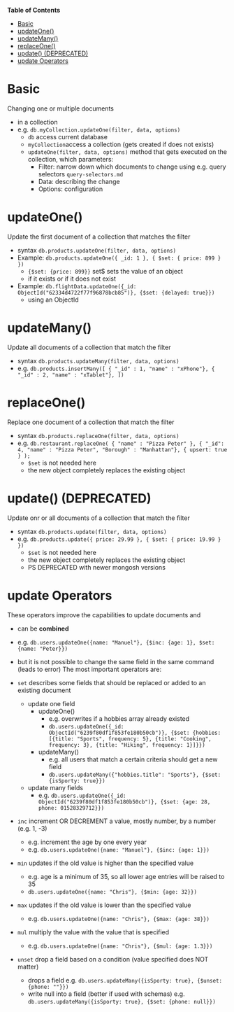 **Table of Contents**

- [Basic](#basic)
- [updateOne()](#updateone)
- [updateMany()](#updatemany)
- [replaceOne()](#replaceone)
- [update() (DEPRECATED)](#update-deprecated)
- [update Operators](#update-operators)

# Basic

Changing one or multiple documents

- in a collection
- e.g. `db.myCollection.updateOne(filter, data, options)`
  - `db` access current database
  - `myCollection`access a collection (gets created if does not exists)
  - `updateOne(filter, data, options)` method that gets executed on the collection, which parameters:
    - Filter: narrow down which documents to change using e.g. query selectors `query-selectors.md`
    - Data: describing the change
    - Options: configuration

# updateOne()

Update the first document of a collection that matches the filter

- syntax `db.products.updateOne(filter, data, options)`
- Example: `db.products.updateOne({ _id: 1 }, { $set: { price: 899 } })`
  - `{$set: {price: 899}}` set$ sets the value of an object
  - if it exists or if it does not exist
- Example: `db.flightData.updateOne({_id: ObjectId("62334d4722f77f96878bcb85")}, {$set: {delayed: true}})`
  - using an ObjectId

# updateMany()

Update all documents of a collection that match the filter

- syntax `db.products.updateMany(filter, data, options)`
- e.g. `db.products.insertMany([ { "_id" : 1, "name" : "xPhone"}, { "_id" : 2, "name" : "xTablet"}, ]) `

# replaceOne()

Replace one document of a collection that match the filter

- syntax `db.products.replaceOne(filter, data, options)`
- e.g. `db.restaurant.replaceOne( { "name" : "Pizza Peter" }, { "_id": 4, "name" : "Pizza Peter", "Borough" : "Manhattan"}, { upsert: true } );`
  - `$set` is not needed here
  - the new object completely replaces the existing object

# update() (DEPRECATED)

Update onr or all documents of a collection that match the filter

- syntax `db.products.update(filter, data, options)`
- e.g. `db.products.update({ price: 29.99 }, { $set: { price: 19.99 } })`
  - `$set` is not needed here
  - the new object completely replaces the existing object
  - PS DEPRECATED with newer mongosh versions

# update Operators

These operators improve the capabilities to update documents and

- can be **combined**
- e.g. `db.users.updateOne({name: "Manuel"}, {$inc: {age: 1}, $set: {name: "Peter}})`
- but it is not possible to change the same field in the same command (leads to error)
  The most important operators are:

- `set` describes some fields that should be replaced or added to an existing document
  - update one field
    - updateOne()
      - e.g. overwrites if a hobbies array already existed
      - `db.users.updateOne({_id: ObjectId("6239f80df1f853fe180b50cb")}, {$set: {hobbies: [{title: "Sports", frequency: 5}, {title: "Cooking", frequency: 3}, {title: "Hiking", frequency: 1}]}})`
    - updateMany()
      - e.g. all users that match a certain criteria should get a new field
      - `db.users.updateMany({"hobbies.title": "Sports"}, {$set: {isSporty: true}})`
  - update many fields
    - e.g. `db.users.updateOne({_id: ObjectId("6239f80df1f853fe180b50cb")}, {$set: {age: 28, phone: 01528329712}})`
- `inc` increment OR DECREMENT a value, mostly number, by a number (e.g. 1, -3)
  - e.g. increment the age by one every year
  - e.g. `db.users.updateOne({name: "Manuel"}, {$inc: {age: 1}})`
- `min` updates if the old value is higher than the specified value
  - e.g. age is a minimum of 35, so all lower age entries will be raised to 35
  - `db.users.updateOne({name: "Chris"}, {$min: {age: 32}})`
- `max` updates if the old value is lower than the specified value
  - e.g. `db.users.updateOne({name: "Chris"}, {$max: {age: 38}})`
- `mul` multiply the value with the value that is specified
  - e.g. `db.users.updateOne({name: "Chris"}, {$mul: {age: 1.3}})`
- `unset` drop a field based on a condition (value specified does NOT matter)
  - drops a field e.g. `db.users.updateMany({isSporty: true}, {$unset: {phone: ""}})`
  - write null into a field (better if used with schemas) e.g. `db.users.updateMany({isSporty: true}, {$set: {phone: null}})`
